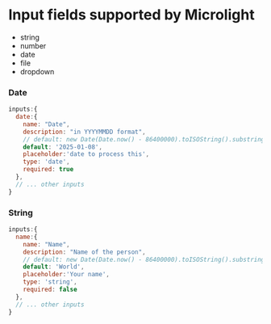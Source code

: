 # Input fields supported by Microlight
- string
- number
- date
- file
- dropdown


###  Date
```js
inputs:{
  date:{
    name: "Date",
    description: "in YYYYMMDD format",
    // default: new Date(Date.now() - 86400000).toISOString().substring(0,10),
    default: '2025-01-08',
    placeholder:'date to process this',
    type: 'date',
    required: true
  },
  // ... other inputs
}
```


###  String
```js
inputs:{
  name:{
    name: "Name",
    description: "Name of the person",
    // default: new Date(Date.now() - 86400000).toISOString().substring(0,10),
    default: 'World',
    placeholder:'Your name',
    type: 'string',
    required: false
  },
  // ... other inputs
}
```
